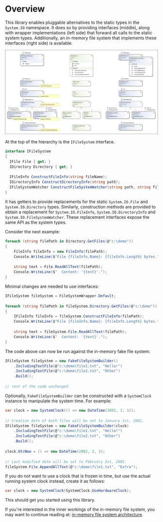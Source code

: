 # Overview

This library enables pluggable alternatives to the static types in the `System.IO` namespace. It does so by providing interfaces (middle), along with wrapper implementations (left side) that forward all calls to the static system types. Additionally, an in-memory file system that implements these interfaces (right side) is available.

![Overview diagram](images/overview.png)

At the top of the hierarchy is the `IFileSystem` interface.

```csharp
interface IFileSystem
{
  IFile File { get; }
  IDirectory Directory { get; }

  IFileInfo ConstructFileInfo(string fileName);
  IDirectoryInfo ConstructDirectoryInfo(string path);
  IFileSystemWatcher ConstructFileSystemWatcher(string path, string filter);
}
```

It has getters to provide replacements for the static `System.IO.File` and `System.IO.Directory` types. Similarly, construction methods are provided to obtain a replacement for `System.IO.FileInfo`, `System.IO.DirectoryInfo` and `System.IO.FileSystemWatcher`. These replacement interfaces expose the same API as the system types.

Consider the next example:

```csharp
foreach (string filePath in Directory.GetFiles(@"c:\demo"))
{
    FileInfo fileInfo = new FileInfo(filePath);
    Console.WriteLine($"File {fileInfo.Name}: {fileInfo.Length} bytes.");

    string text = File.ReadAllText(filePath);
    Console.WriteLine($"  Content: '{text}'.");
}
```

Minimal changes are needed to use interfaces:

```csharp
IFileSystem fileSystem = FileSystemWrapper.Default;

foreach (string filePath in fileSystem.Directory.GetFiles(@"c:\demo"))
{
    IFileInfo fileInfo = fileSystem.ConstructFileInfo(filePath);
    Console.WriteLine($"File {fileInfo.Name}: {fileInfo.Length} bytes.");

    string text = fileSystem.File.ReadAllText(filePath);
    Console.WriteLine($"  Content: '{text}'.");
}
```

The code above can now be run against the in-memory fake file system:

```csharp
IFileSystem fileSystem = new FakeFileSystemBuilder()
    .IncludingTextFile(@"c:\demo\file1.txt", "Hello!")
    .IncludingTextFile(@"c:\demo\file2.txt", "Other")
    .Build();

// rest of the code unchanged
```

Optionally, `FakeFileSystemBuilder` can be constructed with a `SystemClock` instance to manipulate the system time. For example:

```csharp
var clock = new SystemClock(() => new DateTime(2001, 1, 1));

// Creation date of both files will be set to January 1st, 2001.
IFileSystem fileSystem = new FakeFileSystemBuilder(clock)
    .IncludingTextFile(@"c:\demo\file1.txt", "Hello!")
    .IncludingTextFile(@"c:\demo\file2.txt", "Other")
    .Build();

clock.UtcNow = () => new DateTime(2002, 2, 2);

// Last modified date will be set to February 2st, 2002.
fileSystem.File.AppendAllText(@"c:\demo\file1.txt", "Extra");
```

If you do not want to use a clock that is frozen in time, but use the actual running system clock instead, create it as follows:

```csharp
var clock = new SystemClock(SystemClock.UseHardwareClock);
```

This should get you started using this library.

If you're interested in the inner workings of the in-memory file system, you may want to continue reading at: [in-memory file system architecture](Architecture.md).

